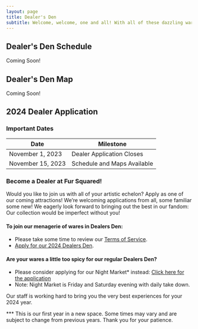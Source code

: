 ```yaml
---
layout: page
title: Dealer's Den
subtitle: Welcome, welcome, one and all! With all of these dazzling wares we’re sure you will find something of satisfaction! We bring you fantastic and fascinating stock from all over fandom to our humble little con.
---
```

## Dealer's Den Schedule

Coming Soon!

## Dealer's Den Map

Coming Soon!

## 2024 Dealer Application

### Important Dates

| Date | Milestone |
| --- | --- |
| November 1, 2023 | Dealer Application Closes |
| November 15, 2023 | Schedule and Maps Available |

### Become a Dealer at Fur Squared!

Would you like to join us with all of your artistic echelon? Apply as one of our coming attractions!  We’re welcoming applications from all, some familiar some new! We eagerly look forward to bringing out the best in our fandom: Our collection would be imperfect without you!

#### To join our menagerie of wares in Dealers Den:

- Please take some time to review our [Terms of Service](https://drive.google.com/file/d/1oIv3mUEoxZbwWlGRlS8EI6C5FZVmgG8H/view).
- [Apply for our 2024 Dealers Den](https://forms.gle/uEizk3CUqcSq9RKY9).

#### Are your wares a little too spicy for our regular Dealers Den?

- Please consider applying for our Night Market* instead: [Click here for the application](https://forms.gle/JJV6s5YA49hRw7t48)
- Note: Night Market is Friday and Saturday evening with daily take down.

Our staff is working hard to bring you the very best experiences for your 2024 year.

\*\*\* This is our first year in a new space. Some times may vary and are subject to change from previous years. Thank you for your patience.